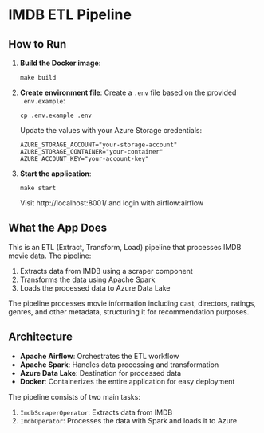 # IMDB ETL Pipeline

## How to Run

1. **Build the Docker image**:
   ```
   make build
   ```

2. **Create environment file**:
   Create a `.env` file based on the provided `.env.example`:
   ```
   cp .env.example .env
   ```
   Update the values with your Azure Storage credentials:
   ```
   AZURE_STORAGE_ACCOUNT="your-storage-account"
   AZURE_STORAGE_CONTAINER="your-container"
   AZURE_ACCOUNT_KEY="your-account-key"
   ```

3. **Start the application**:
   ```
   make start
   ```
   Visit http://localhost:8001/ and login with airflow:airflow

## What the App Does

This is an ETL (Extract, Transform, Load) pipeline that processes IMDB movie data. The pipeline:

1. Extracts data from IMDB using a scraper component
2. Transforms the data using Apache Spark
3. Loads the processed data to Azure Data Lake

The pipeline processes movie information including cast, directors, ratings, genres, and other metadata, structuring it for recommendation purposes.

## Architecture

- **Apache Airflow**: Orchestrates the ETL workflow
- **Apache Spark**: Handles data processing and transformation
- **Azure Data Lake**: Destination for processed data
- **Docker**: Containerizes the entire application for easy deployment

The pipeline consists of two main tasks:
1. `ImdbScraperOperator`: Extracts data from IMDB
2. `ImdbOperator`: Processes the data with Spark and loads it to Azure
